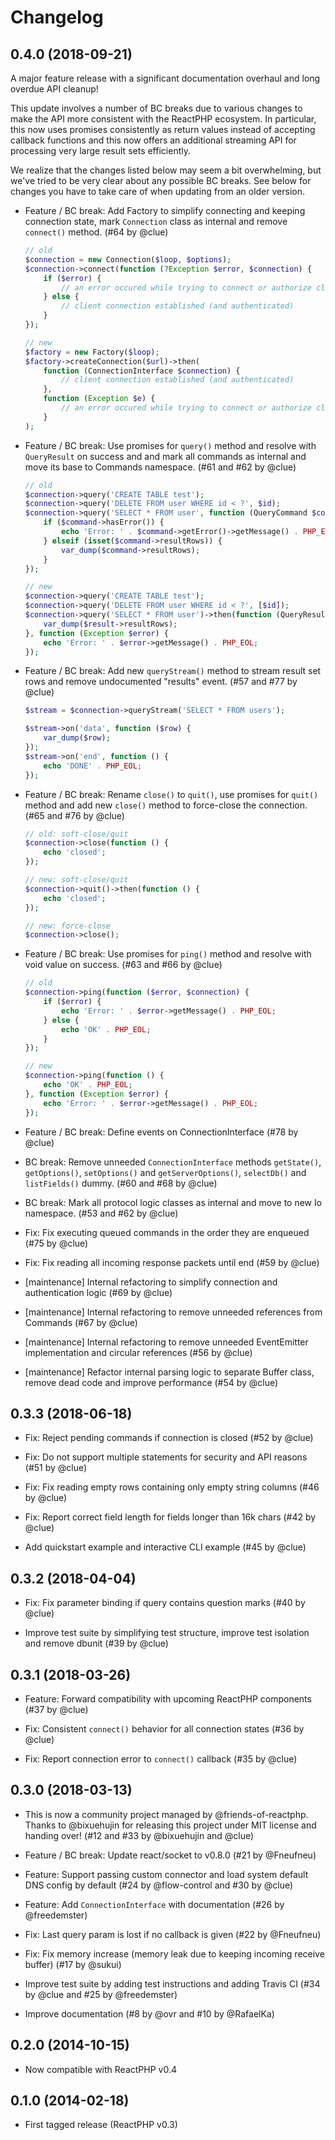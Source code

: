 # Changelog

## 0.4.0 (2018-09-21)

A major feature release with a significant documentation overhaul and long overdue API cleanup!

This update involves a number of BC breaks due to various changes to make the
API more consistent with the ReactPHP ecosystem. In particular, this now uses
promises consistently as return values instead of accepting callback functions
and this now offers an additional streaming API for processing very large result
sets efficiently.

We realize that the changes listed below may seem a bit overwhelming, but we've
tried to be very clear about any possible BC breaks. See below for changes you
have to take care of when updating from an older version.

*   Feature / BC break: Add Factory to simplify connecting and keeping connection state,
    mark `Connection` class as internal and remove `connect()` method.
    (#64 by @clue)

    ```php
    // old
    $connection = new Connection($loop, $options);
    $connection->connect(function (?Exception $error, $connection) {
        if ($error) {
            // an error occured while trying to connect or authorize client
        } else {
            // client connection established (and authenticated)
        }
    });

    // new
    $factory = new Factory($loop);
    $factory->createConnection($url)->then(
        function (ConnectionInterface $connection) {
            // client connection established (and authenticated)
        },
        function (Exception $e) {
            // an error occured while trying to connect or authorize client
        }
    );
    ```

*   Feature / BC break: Use promises for `query()` method and resolve with `QueryResult` on success and
    and mark all commands as internal and move its base to Commands namespace.
    (#61 and #62 by @clue)

    ```php
    // old
    $connection->query('CREATE TABLE test');
    $connection->query('DELETE FROM user WHERE id < ?', $id);
    $connection->query('SELECT * FROM user', function (QueryCommand $command) {
        if ($command->hasError()) {
            echo 'Error: ' . $command->getError()->getMessage() . PHP_EOL;
        } elseif (isset($command->resultRows)) {
            var_dump($command->resultRows);
        }
    });

    // new
    $connection->query('CREATE TABLE test');
    $connection->query('DELETE FROM user WHERE id < ?', [$id]);
    $connection->query('SELECT * FROM user')->then(function (QueryResult $result) {
        var_dump($result->resultRows);
    }, function (Exception $error) {
        echo 'Error: ' . $error->getMessage() . PHP_EOL;
    });
    ```

*   Feature / BC break: Add new `queryStream()` method to stream result set rows and
    remove undocumented "results" event.
    (#57 and #77 by @clue)

    ```php
    $stream = $connection->queryStream('SELECT * FROM users');

    $stream->on('data', function ($row) {
        var_dump($row);
    });
    $stream->on('end', function () {
        echo 'DONE' . PHP_EOL;
    });
    ```

*   Feature / BC break: Rename `close()` to `quit()`, use promises for `quit()` method and
    add new `close()` method to force-close the connection.
    (#65 and #76 by @clue)

    ```php
    // old: soft-close/quit
    $connection->close(function () {
        echo 'closed';
    });

    // new: soft-close/quit
    $connection->quit()->then(function () {
        echo 'closed';
    });

    // new: force-close
    $connection->close();
    ```

*   Feature / BC break: Use promises for `ping()` method and resolve with void value on success.
    (#63 and #66 by @clue)

    ```php
    // old
    $connection->ping(function ($error, $connection) {
        if ($error) {
            echo 'Error: ' . $error->getMessage() . PHP_EOL;
        } else {
            echo 'OK' . PHP_EOL;
        }
    });

    // new 
    $connection->ping(function () {
        echo 'OK' . PHP_EOL;
    }, function (Exception $error) {
        echo 'Error: ' . $error->getMessage() . PHP_EOL;
    });
    ```

*   Feature / BC break: Define events on ConnectionInterface
    (#78 by @clue)

*   BC break: Remove unneeded `ConnectionInterface` methods `getState()`,
    `getOptions()`, `setOptions()` and `getServerOptions()`, `selectDb()` and `listFields()` dummy.
    (#60 and #68 by @clue)

*   BC break: Mark all protocol logic classes as internal and move to new Io namespace.
    (#53 and #62 by @clue)

*   Fix: Fix executing queued commands in the order they are enqueued
    (#75 by @clue)

*   Fix: Fix reading all incoming response packets until end
    (#59 by @clue)

*   [maintenance] Internal refactoring to simplify connection and authentication logic
    (#69 by @clue)
*   [maintenance] Internal refactoring to remove unneeded references from Commands
    (#67 by @clue)
*   [maintenance] Internal refactoring to remove unneeded EventEmitter implementation and circular references
    (#56 by @clue)
*   [maintenance] Refactor internal parsing logic to separate Buffer class, remove dead code and improve performance
    (#54 by @clue)

## 0.3.3 (2018-06-18)

*   Fix: Reject pending commands if connection is closed
    (#52 by @clue)

*   Fix: Do not support multiple statements for security and API reasons
    (#51 by @clue)

*   Fix: Fix reading empty rows containing only empty string columns 
    (#46 by @clue)

*   Fix: Report correct field length for fields longer than 16k chars
    (#42 by @clue)

*   Add quickstart example and interactive CLI example
    (#45 by @clue)

## 0.3.2 (2018-04-04)

*   Fix: Fix parameter binding if query contains question marks
    (#40 by @clue)

*   Improve test suite by simplifying test structure, improve test isolation and remove dbunit
    (#39 by @clue)

## 0.3.1 (2018-03-26)

*   Feature: Forward compatibility with upcoming ReactPHP components
    (#37 by @clue)

*   Fix: Consistent `connect()` behavior for all connection states
    (#36 by @clue)

*   Fix: Report connection error to `connect()` callback
    (#35 by @clue)

## 0.3.0 (2018-03-13)

*   This is now a community project managed by @friends-of-reactphp. Thanks to
    @bixuehujin for releasing this project under MIT license and handing over!
    (#12 and #33 by @bixuehujin and @clue)

*   Feature / BC break: Update react/socket to v0.8.0
    (#21 by @Fneufneu)

*   Feature: Support passing custom connector and
    load system default DNS config by default
    (#24 by @flow-control and #30 by @clue)

*   Feature: Add `ConnectionInterface` with documentation
    (#26 by @freedemster)

*   Fix: Last query param is lost if no callback is given
    (#22 by @Fneufneu)

*   Fix: Fix memory increase (memory leak due to keeping incoming receive buffer)
    (#17 by @sukui)

*   Improve test suite by adding test instructions and adding Travis CI
    (#34 by @clue and #25 by @freedemster)

*   Improve documentation
    (#8 by @ovr and #10 by @RafaelKa)

## 0.2.0 (2014-10-15)

*   Now compatible with ReactPHP v0.4

## 0.1.0 (2014-02-18)

*   First tagged release (ReactPHP v0.3)
